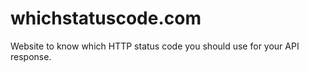 whichstatuscode.com
===================

Website to know which HTTP status code you should use for your API response.
